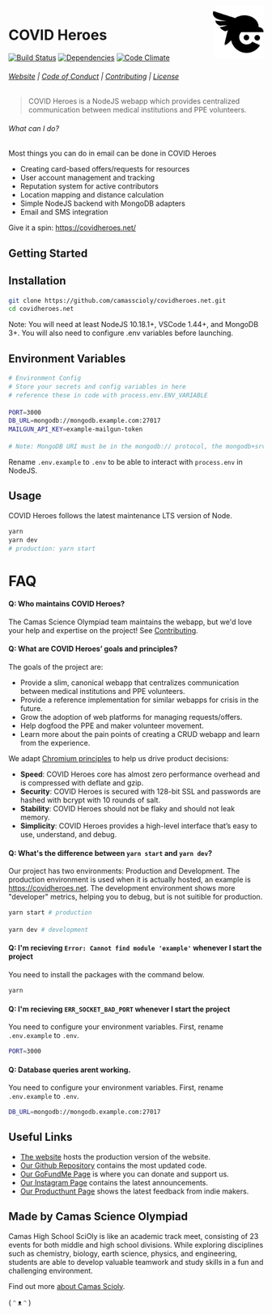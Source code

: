 <a href="https://covidheroes.net/">
  <img src="public/img/logo.svg" width="100px" align="right" />
</a>

# COVID Heroes

[![Build Status](https://travis-ci.org/camasscioly/covidheroes.net.svg?branch=master)](https://travis-ci.org/camasscioly/covidheroes.net.)
[![Dependencies](https://img.shields.io/david/camasscioly/covidheroes.net.svg?style=flat)](https://img.shields.io/david/camasscioly/covidheroes.net.svg?style=flat)
[![Code Climate](https://codeclimate.com/github/codeclimate/codeclimate/badges/gpa.svg)](https://codeclimate.com/github/camasscioly/covidheroes.net)

###### [Website](https://covidheroes.net) | [Code of Conduct](https://github.com/camasscioly/covidheroes.net/blob/master/.github/CODE_OF_CONDUCT.md) | [Contributing](https://github.com/camasscioly/covidheroes.net/blob/master/.github/CONTRIBUTING.md) | [License](https://github.com/camasscioly/covidheroes.net/blob/master/LICENSE)

> COVID Heroes is a NodeJS webapp which provides centralized communication between medical institutions and PPE volunteers.

###### What can I do?

Most things you can do in email can be done in COVID Heroes

- Creating card-based offers/requests for resources
- User account management and tracking
- Reputation system for active contributors
- Location mapping and distance calculation
- Simple NodeJS backend with MongoDB adapters
- Email and SMS integration

Give it a spin: https://covidheroes.net/

## Getting Started

## Installation

```bash
git clone https://github.com/camasscioly/covidheroes.net.git
cd covidheroes.net
```

Note: You will need at least NodeJS 10.18.1+, VSCode 1.44+, and MongoDB 3+. You will also need to configure .env variables before launching.

## Environment Variables

```bash
# Environment Config
# Store your secrets and config variables in here
# reference these in code with process.env.ENV_VARIABLE

PORT=3000
DB_URL=mongodb://mongodb.example.com:27017
MAILGUN_API_KEY=example-mailgun-token

# Note: MongoDB URI must be in the mongodb:// protocol, the mongodb+srv:// is not supported
```

Rename `.env.example` to `.env` to be able to interact with `process.env` in NodeJS.

## Usage

COVID Heroes follows the latest maintenance LTS version of Node.

```bash
yarn
yarn dev
# production: yarn start
```

# FAQ

#### Q: Who maintains COVID Heroes?

The Camas Science Olympiad team maintains the webapp, but we'd love your help and expertise on the project!
See [Contributing](https://github.com/camasscioly/covidheroes.net/blob/master/CONTRIBUTING.md).

#### Q: What are COVID Heroes’ goals and principles?

The goals of the project are:

- Provide a slim, canonical webapp that centralizes communication between medical institutions and PPE volunteers.
- Provide a reference implementation for similar webapps for crisis in the future.
- Grow the adoption of web platforms for managing requests/offers.
- Help dogfood the PPE and maker volunteer movement.
- Learn more about the pain points of creating a CRUD webapp and learn from the experience.

We adapt [Chromium principles](https://www.chromium.org/developers/core-principles) to help us drive product decisions:

- **Speed**: COVID Heroes core has almost zero performance overhead and is compressed with deflate and gzip.
- **Security**: COVID Heroes is secured with 128-bit SSL and passwords are hashed with bcrypt with 10 rounds of salt.
- **Stability**: COVID Heroes should not be flaky and should not leak memory.
- **Simplicity**: COVID Heroes provides a high-level interface that’s easy to use, understand, and debug.

#### Q: What's the difference between `yarn start` and `yarn dev`?

Our project has two environments: Production and Development. The production environment is used when it is actually hosted, an example is https://covidheroes.net. The development environment shows more "developer" metrics, helping you to debug, but is not suitible for production.

```bash
yarn start # production

yarn dev # development
```

#### Q: I'm recieving `Error: Cannot find module 'example'` whenever I start the project

You need to install the packages with the command below.

```bash
yarn
```

#### Q: I'm recieving `ERR_SOCKET_BAD_PORT` whenever I start the project

You need to configure your environment variables. First, rename `.env.example` to `.env`.

```bash
PORT=3000
```

#### Q: Database queries arent working.

You need to configure your environment variables. First, rename `.env.example` to `.env`.

```bash
DB_URL=mongodb://mongodb.example.com:27017
```

## Useful Links

- [The website](https://covidheroes.net) hosts the production version of the website.
- [Our Github Repository](https://github.com/camasscioly/covidheroes.net) contains the most updated code.
- [Our GoFundMe Page](https://www.gofundme.com/f/help-create-covid-heroes?utm_source=customer&utm_medium=copy_link&utm_campaign=p_cf+share-flow-1) is where you can donate and support us.
- [Our Instagram Page](https://instagram.com/covid_heroes_official) contains the latest announcements.
- [Our Producthunt Page](https://www.producthunt.com/posts/covid-heroes?utm_source=badge-featured&utm_medium=badge&utm_souce=badge-covid-heroes) shows the latest feedback from indie makers.

## Made by Camas Science Olympiad

Camas High School SciOly is like an academic track meet, consisting of 23 events for both middle and high school divisions. While exploring disciplines such as chemistry, biology, earth science, physics, and engineering, students are able to develop valuable teamwork and study skills in a fun and challenging environment.

Find out more [about Camas Scioly](https://camasscioly.weebly.com).

( ᵔ ᴥ ᵔ )
